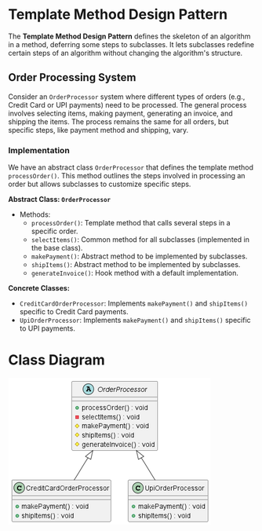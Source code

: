 # Template Method Design Pattern

The **Template Method Design Pattern** defines the skeleton of an algorithm in a method, deferring some steps to
subclasses. It lets subclasses redefine certain steps of an algorithm without changing the algorithm's structure.

## Order Processing System

Consider an `OrderProcessor` system where different types of orders (e.g., Credit Card or UPI payments) need to be
processed. The general process involves selecting items, making payment, generating an invoice, and shipping the items.
The process remains the same for all orders, but specific steps, like payment method and shipping, vary.

### Implementation

We have an abstract class `OrderProcessor` that defines the template method `processOrder()`. This method outlines the
steps involved in processing an order but allows subclasses to customize specific steps.

**Abstract Class: `OrderProcessor`**

- Methods:
    - `processOrder()`: Template method that calls several steps in a specific order.
    - `selectItems()`: Common method for all subclasses (implemented in the base class).
    - `makePayment()`: Abstract method to be implemented by subclasses.
    - `shipItems()`: Abstract method to be implemented by subclasses.
    - `generateInvoice()`: Hook method with a default implementation.

**Concrete Classes:**

- `CreditCardOrderProcessor`: Implements `makePayment()` and `shipItems()` specific to Credit Card payments.
- `UpiOrderProcessor`: Implements `makePayment()` and `shipItems()` specific to UPI payments.

# Class Diagram

![template_uml.png](template_uml.png)